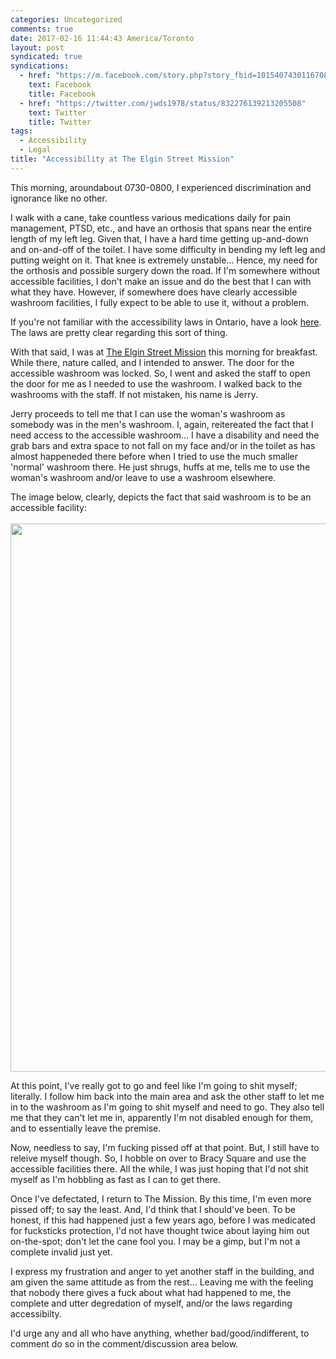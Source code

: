 ```yaml
---
categories: Uncategorized
comments: true
date: 2017-02-16 11:44:43 America/Toronto
layout: post
syndicated: true
syndications:
  - href: "https://m.facebook.com/story.php?story_fbid=10154074301167084&id=719142083"
    text: Facebook
    title: Facebook
  - href: "https://twitter.com/jwds1978/status/832276139213205508"
    text: Twitter
    title: Twitter
tags:
  - Accessibility
  - Legal
title: "Accessibility at The Elgin Street Mission"
---
```


This morning, aroundabout 0730-0800, I experienced discrimination and ignorance like no other.

I walk with a cane, take countless various medications daily for pain management, PTSD, etc., and have an orthosis that spans near the entire length of my left leg. Given that, I have a hard time getting up-and-down and on-and-off of the toilet. I have some difficulty in bending my left leg and putting weight on it. That knee is extremely unstable&hellip; Hence, my need for the orthosis and possible surgery down the road. If I'm somewhere without accessible facilities, I don't make an issue and do the best that I can with what they have. However, if somewhere does have clearly accessible washroom facilities, I fully expect to be able to use it, without a problem.

If you're not familiar with the accessibility laws in Ontario, have a look <a href="https://www.ontario.ca/page/accessibility-laws" target="_blank" title="Ontario :: Accessibility Laws">here</a>. The laws are pretty clear regarding this sort of thing.

With that said, I was at <a href="http://www.themission.ca" target="_blank" title="The Elgin Street Mission">The Elgin Street Mission</a> this morning for breakfast. While there, nature called, and I intended to answer. The door for the accessible washroom was locked. So, I went and asked the staff to open the door for me as I needed to use the washroom. I walked back to the washrooms with the staff. If not mistaken, his name is Jerry.

Jerry proceeds to tell me that I can use the woman's washroom as somebody was in the men's washroom. I, again, reitereated the fact that I need access to the accessible washroom&hellip; I have a disability and need the grab bars and extra space to not fall on my face and/or in the toilet as has almost happeneded there before when I tried to use the much smaller 'normal' washroom there. He just shrugs, huffs at me, tells me to use the woman's washroom and/or leave to use a washroom elsewhere.

The image below, clearly, depicts the fact that said washroom is to be an accessible facility:<br />
<br />
<a href="{{ site.url }}/resources/images/blog/2017/02/16/accessibility-at-the-elgin-street-mission/2017-02-16_08-11-12_02-03.jpeg" target="_blank" title="">
  <img alt="" height="877" src="{{ site.url }}/resources/images/blog/2017/02/16/accessibility-at-the-elgin-street-mission/2017-02-16_08-11-12_02-03.jpeg" style="border: 0px; display: block; margin-left: auto; margin-right: auto;" width="585" />
</a>

At this point, I've really got to go and feel like I'm going to shit myself; literally. I follow him back into the main area and ask the other staff to let me in to the washroom as I'm going to shit myself and need to go. They also tell me that they can't let me in, apparently I'm not disabled enough for them, and to essentially leave the premise.

Now, needless to say, I'm fucking pissed off at that point. But, I still have to releive myself though. So, I hobble on over to Bracy Square and use the accessible facilities there. All the while, I was just hoping that I'd not shit myself as I'm hobbling as fast as I can to get there.

Once I've defectated, I return to The Mission. By this time, I'm even more pissed off; to say the least. And, I'd think that I should've been. To be honest, if this had happened just a few years ago, before I was medicated for fucksticks protection, I'd not have thought twice about laying him out on-the-spot; don't let the cane fool you. I may be a gimp, but I'm not a complete invalid just yet.

I express my frustration and anger to yet another staff in the building, and am given the same attitude as from the rest&hellip; Leaving me with the feeling that nobody there gives a fuck about what had happened to me, the complete and utter degredation of myself, and/or the laws regarding accessibilty.

I'd urge any and all who have anything, whether bad/good/indifferent, to comment do so in the comment/discussion area below.
